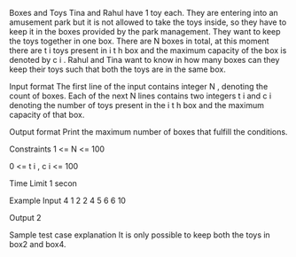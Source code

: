 Boxes and Toys
Tina and Rahul have 
1
 toy each. They are entering into an amusement park but it is not allowed to take the toys inside, so they have to keep it in the boxes provided by the park management. They want to keep the toys together in one box. There are 
N
 boxes in total, at this moment there are 
t
i
 toys present in 
i
t
h
 box and the maximum capacity of the box is denoted by 
c
i
. Rahul and Tina want to know in how many boxes can they keep their toys such that both the toys are in the same box.

Input format
The first line of the input contains integer 
N
, denoting the count of boxes.
Each of the next 
N
 lines contains two integers 
t
i
 and 
c
i
 denoting the number of toys present in the 
i
t
h
 box and the maximum capacity of that box.

Output format
Print the maximum number of boxes that fulfill the conditions.

Constraints
1
<=
N
<=
100

0
<=
t
i
,
c
i
<=
100

Time Limit
1
 ​secon

Example
Input
4
1 2
2 4
5 6
6 10

Output
2

Sample test case explanation
It is only possible to keep both the toys in box2 and box4.
